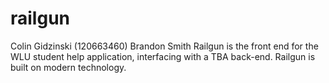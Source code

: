 railgun
=======
Colin Gidzinski (120663460)
Brandon Smith
Railgun is the front end for the WLU student help application, interfacing with a TBA back-end. Railgun is built on modern technology. 
